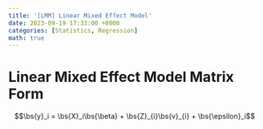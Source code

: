 ```yaml
---
title: '[LMM] Linear Mixed Effect Model'
date: 2023-09-19 17:33:00 +0000
categories: [Statistics, Regression]
math: true
---
```


# Linear Mixed Effect Model Matrix Form
$$\bs{y}_i = \bs{X}_i\bs{\beta} + \bs{Z}_{i}\bs{v}_{i} + \bs{\epsilon}_i$$
